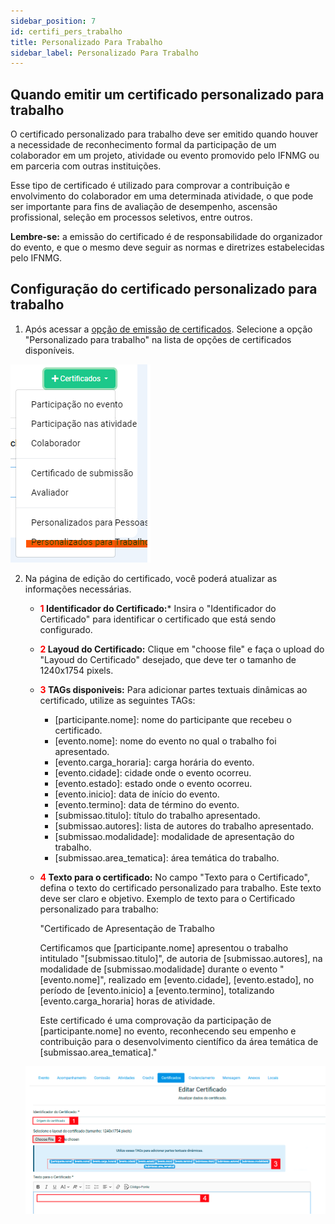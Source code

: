 ```yaml
---
sidebar_position: 7
id: certifi_pers_trabalho
title: Personalizado Para Trabalho
sidebar_label: Personalizado Para Trabalho
---
```


## Quando emitir um certificado personalizado para trabalho
O certificado personalizado para trabalho deve ser emitido quando houver a necessidade de reconhecimento formal da participação de um colaborador em um projeto, atividade ou evento promovido pelo IFNMG ou em parceria com outras instituições. 

Esse tipo de certificado é utilizado para comprovar a contribuição e envolvimento do colaborador em uma determinada atividade, o que pode ser importante para fins de avaliação de desempenho, ascensão profissional, seleção em processos seletivos, entre outros. 

**Lembre-se:** a emissão do certificado é de responsabilidade do organizador do evento, e que o mesmo deve seguir as normas e diretrizes estabelecidas pelo IFNMG.


## Configuração do certificado personalizado para trabalho

1. Após acessar a [opção de emissão de certificados](/docs/Certificados/visao_geral#acessando-opção-de-emissão-de-certificados). Selecione a opção "Personalizado para trabalho" na lista de opções de certificados disponíveis.

![Personalizado Para trabalho](/img/screenshots/persT1.png "Personalizado Para trabalho")

2. Na página de edição do certificado, você poderá atualizar as informações necessárias.
    - **<font color="red">1</font> Identificador do Certificado:*** Insira o "Identificador do Certificado" para identificar o certificado que está sendo configurado.
    - **<font color="red">2</font> Layoud do Certificado:** Clique em "choose file" e faça o upload do "Layoud do Certificado" desejado, que deve ter o tamanho de 1240x1754 pixels.
    - **<font color="red">3</font> TAGs disponiveis:** Para adicionar partes textuais dinâmicas ao certificado, utilize as seguintes TAGs:
        - [participante.nome]: nome do participante que recebeu o certificado.
        - [evento.nome]: nome do evento no qual o trabalho foi apresentado.
        - [evento.carga_horaria]: carga horária do evento.
        - [evento.cidade]: cidade onde o evento ocorreu.
        - [evento.estado]: estado onde o evento ocorreu.
        - [evento.inicio]: data de início do evento.
        - [evento.termino]: data de término do evento.
        - [submissao.titulo]: título do trabalho apresentado.
        - [submissao.autores]: lista de autores do trabalho apresentado.
        - [submissao.modalidade]: modalidade de apresentação do trabalho.
        - [submissao.area_tematica]: área temática do trabalho.
    - **<font color="red">4</font> Texto para o certificado:** No campo "Texto para o Certificado", defina o texto do certificado personalizado para trabalho. Este texto deve ser claro e objetivo.
        Exemplo de texto para o Certificado personalizado para trabalho:
        
        "Certificado de Apresentação de Trabalho

        Certificamos que [participante.nome] apresentou o trabalho intitulado "[submissao.titulo]", de autoria de [submissao.autores], na modalidade de [submissao.modalidade] durante o evento "[evento.nome]", realizado em [evento.cidade], [evento.estado], no período de [evento.inicio] a [evento.termino], totalizando [evento.carga_horaria] horas de atividade.

        Este certificado é uma comprovação da participação de [participante.nome] no evento, reconhecendo seu empenho e contribuição para o desenvolvimento científico da área temática de [submissao.area_tematica]."
    
    ![Preencher Dados Personalizado Para trabalho](/img/screenshots/persT2.png "Preencher Dados Personalizado Para trabalho")